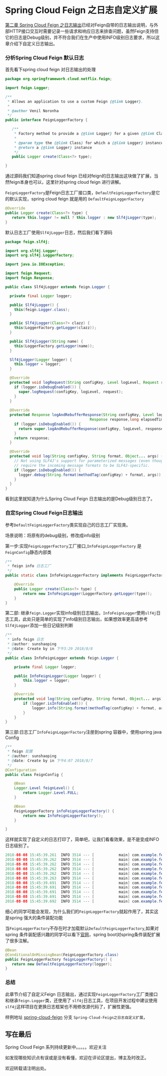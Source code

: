 

# Spring Cloud Feign 之日志自定义扩展

[第二章 Spring Cloud Feign 之日志输出](https://github.com/ssp1523/spring-cloud-feign/tree/Spring-Cloud-Feign%E4%B9%8B%E6%97%A5%E5%BF%97%E8%BE%93%E5%87%BA)已经对Feign自带的日志输出说明，与外部HTTP接口交互时需要记录一些请求和响应日志来排查问题，虽然Feign支持但它的日志是Debug级别，并不符合我们在生产中使用INFO级别日志要求，所以这章介绍下自定义日志输出。

### 分析Spring Cloud Feign 默认日志

首先看下spring cloud feign 对日志输出的处理

```java
package org.springframework.cloud.netflix.feign;

import feign.Logger;

/**
 * Allows an application to use a custom Feign {@link Logger}.
 *
 * @author Venil Noronha
 */
public interface FeignLoggerFactory {

   /**
    * Factory method to provide a {@link Logger} for a given {@link Class}.
    *
    * @param type the {@link Class} for which a {@link Logger} instance is to be created
    * @return a {@link Logger} instance
    */
   public Logger create(Class<?> type);

}
```

通过源码我们知道spring cloud feign 已经对feign的日志输出这块做了扩展，当然feign本身也可以，这里针对spring cloud feign 进行讲解。

`FeignLoggerFactory`是Feign日志工厂接口类，`DefaultFeignLoggerFactory`是它的默认实现，spring cloud feign 就是用的 `DefaultFeignLoggerFactory`

```java
@Override
public Logger create(Class<?> type) {
   return this.logger != null ? this.logger : new Slf4jLogger(type);
}
```

默认日志工厂使用`Slf4jLogger`日志，然后我们看下源码

```java
package feign.slf4j;

import org.slf4j.Logger;
import org.slf4j.LoggerFactory;

import java.io.IOException;

import feign.Request;
import feign.Response;

public class Slf4jLogger extends feign.Logger {

  private final Logger logger;

  public Slf4jLogger() {
    this(feign.Logger.class);
  }

  public Slf4jLogger(Class<?> clazz) {
    this(LoggerFactory.getLogger(clazz));
  }

  public Slf4jLogger(String name) {
    this(LoggerFactory.getLogger(name));
  }

  Slf4jLogger(Logger logger) {
    this.logger = logger;
  }

  @Override
  protected void logRequest(String configKey, Level logLevel, Request request) {
    if (logger.isDebugEnabled()) {
      super.logRequest(configKey, logLevel, request);
    }
  }
    
  @Override
  protected Response logAndRebufferResponse(String configKey, Level logLevel, 
                                      Response response,long elapsedTime) throws IOException {
    if (logger.isDebugEnabled()) {
      return super.logAndRebufferResponse(configKey, logLevel, response, elapsedTime);
    }
    return response;
  }

  @Override
  protected void log(String configKey, String format, Object... args) {
    // Not using SLF4J's support for parameterized messages (even though it would be more efficient) because it would
    // require the incoming message formats to be SLF4J-specific.
    if (logger.isDebugEnabled()) {
      logger.debug(String.format(methodTag(configKey) + format, args));
    }
  }
}
```

看到这里就知道为什么Spring Cloud Feign 日志输出的是Debug级别日志了。

### 自定Spring Cloud Feign日志输出

参考`DefaultFeignLoggerFactory`类实现自己的日志工厂实现类。

场景说明：将原有的debug级别，修改成info级别

第一步:实现`FeignLoggerFactory`工厂接口,`InfoFeignLoggerFactory` 是`FeignConfig`静态内部类

```java
/**
 * feign info 日志工厂
 */
public static class InfoFeignLoggerFactory implements FeignLoggerFactory {

    @Override
    public Logger create(Class<?> type) {
        return new InfoFeignLogger(LoggerFactory.getLogger(type));
    }
}
```

第二部: 继承`feign.Logger`实现info级别日志输出，`InfoFeignLogger`使用`slf4j`日志工具，此处只是简单的实现了info级别日志输出，如果想效率更高请参考`Slf4jLogger`添加一些日记级别判断

```java
/**
 * info feign 日志
 * @author: sunshaoping
 * @date: Create by in 下午3:29 2018/8/8
 */
public class InfoFeignLogger extends feign.Logger {

    private final Logger logger;

    public InfoFeignLogger(Logger logger) {
        this.logger = logger;
    }

    @Override
    protected void log(String configKey, String format, Object... args) {
        if (logger.isInfoEnabled()) {
            logger.info(String.format(methodTag(configKey) + format, args));
        }
    }
}
```

第三部:日志工厂`InfoFeignLoggerFactory`注册到spring 容器中，使用spring java Config

```java
/**
 * feign 配置
 * @author: sunshaoping
 * @date: Create by in 下午4:07 2018/8/7
 */
@Configuration
public class FeignConfig {

    @Bean
    Logger.Level feignLevel() {
        return Logger.Level.FULL;
    }

    @Bean
    FeignLoggerFactory infoFeignLoggerFactory() {
        return new InfoFeignLoggerFactory();
    }

}
```

这样就实现了自定义的日志打印了，简单吧，让我们看看效果，是不是变成INFO日志级别了。

```java
2018-08-08 15:45:39.261  INFO 3514 --- [           main] com.example.feign.UserFeign              : [UserFeign#save] ---> POST http://localhost:8080/user HTTP/1.1
2018-08-08 15:45:39.262  INFO 3514 --- [           main] com.example.feign.UserFeign              : [UserFeign#save] Content-Type: application/json;charset=UTF-8
2018-08-08 15:45:39.262  INFO 3514 --- [           main] com.example.feign.UserFeign              : [UserFeign#save] Content-Length: 27
2018-08-08 15:45:39.262  INFO 3514 --- [           main] com.example.feign.UserFeign              : [UserFeign#save] 
2018-08-08 15:45:39.262  INFO 3514 --- [           main] com.example.feign.UserFeign              : [UserFeign#save] {"id":null,"name":"张三"}
2018-08-08 15:45:39.263  INFO 3514 --- [           main] com.example.feign.UserFeign              : [UserFeign#save] ---> END HTTP (27-byte body)
2018-08-08 15:45:39.691  INFO 3514 --- [           main] com.example.feign.UserFeign              : [UserFeign#save] <--- HTTP/1.1 200 (427ms)
2018-08-08 15:45:39.691  INFO 3514 --- [           main] com.example.feign.UserFeign              : [UserFeign#save] content-length: 0
2018-08-08 15:45:39.691  INFO 3514 --- [           main] com.example.feign.UserFeign              : [UserFeign#save] date: Wed, 08 Aug 2018 07:45:39 GMT
2018-08-08 15:45:39.691  INFO 3514 --- [           main] com.example.feign.UserFeign              : [UserFeign#save] 
2018-08-08 15:45:39.692  INFO 3514 --- [           main] com.example.feign.UserFeign              : [UserFeign#save] <--- END HTTP (0-byte body)

```

细心的同学可能会发现，为什么我们的`FeignLoggerFactory`就起作用了，其实这是spring 强大的条件装配功能

当`FeignLoggerFactory`不存在时才加载默认`DefaultFeignLoggerFactory`,如果对spring 条件装配感兴趣的同学可以看下[官网](https://docs.spring.io/spring-boot/docs/2.0.4.RELEASE/reference/htmlsingle/#boot-features-condition-annotations)，spring boot对spring条件装配扩展了很多注解。

```java
@Bean
@ConditionalOnMissingBean(FeignLoggerFactory.class)
public FeignLoggerFactory feignLoggerFactory() {
   return new DefaultFeignLoggerFactory(logger);
}
```

### 总结

此章节介绍了自定义Feign 日志输出，通过实现`FeignLoggerFactory`工厂类接口和继承`feign.Logger`类，还使用了 `slf4j`日志工具，在项目开发过程中建议使用`slf4j`这样项目在更换日志框架也不用修改源代码了，扩展性更强。

样例地址 [spring-cloud-feign](https://github.com/ssp1523/spring-cloud-feign/tree/Spring-Cloud-Feign%E4%B9%8B%E6%97%A5%E5%BF%97%E8%87%AA%E5%AE%9A%E4%B9%89%E6%89%A9%E5%B1%95)  分支 `Spring-Cloud-Feign之日志自定义扩展`，

## 写在最后

Spring Cloud Feign 系列持续更新中。。。。。欢迎关注

如发现哪些知识点有误或是没有看懂，欢迎在评论区提出，博主及时改正。

欢迎转载请注明出处。

